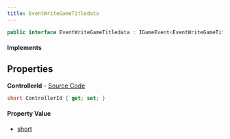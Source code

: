 ```yaml
---
title: EventWriteGameTitledata
---
```


```csharp
public interface EventWriteGameTitledata : IGameEvent<EventWriteGameTitledata>
```

#### Implements

## Properties

**ControllerId** - [Source Code](https://github.com/swiftly-solution/swiftlys2/blob/main/managed/src/SwiftlyS2.Generated/GameEvents/Interfaces/EventWriteGameTitledata.cs#L24)

```csharp
short ControllerId { get; set; }
```

#### Property Value

- [short](https://learn.microsoft.com/dotnet/api/system.int16)

